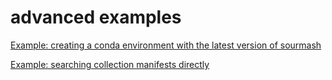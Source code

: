 # advanced examples



[Example: creating a conda environment with the latest version of sourmash](6-creating-a-conda-environment-with-the-latest-version-of-sourmash.md)



[Example: searching collection manifests directly](5-searching-collection-manifests-directly.md)

